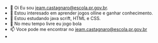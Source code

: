 - 👋 Oi Eu sou jeam.castagnaro@escola.pr.gov.br.
- 👀 Estou interesado em aprender jogos olline e ganhar conhecimento.
- 🌱 Estou estudando java scrift, HTML e CSS.
- 💞️ No meu tempo livre eu jogo bola
- 📫 Voce pode me encontrar no jeam.castagnaro@escola.pr.gov.br
-
<!---
14jeam06lucas2007/14jeam06lucas2007 is a ✨ special ✨ repository because its `README.md` (this file) appears on your GitHub profile.
You can click the Preview link to take a look at your changes.
--->
